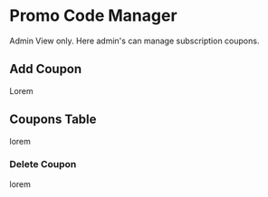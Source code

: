 # Promo Code Manager

Admin View only.
Here admin's can manage subscription coupons.

## Add Coupon

Lorem

## Coupons Table

lorem

### Delete Coupon

lorem